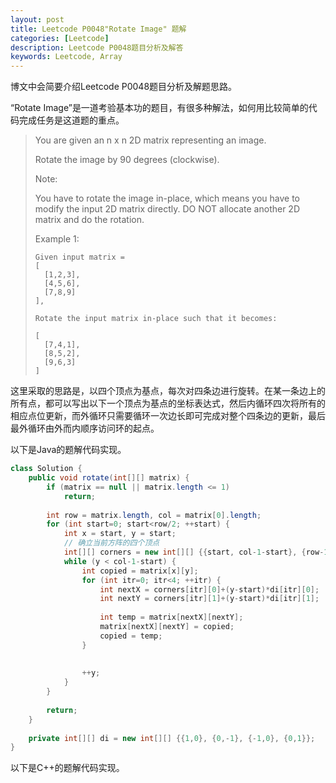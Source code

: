 ```yaml
---
layout: post
title: Leetcode P0048"Rotate Image" 题解
categories: [Leetcode]
description: Leetcode P0048题目分析及解答
keywords: Leetcode, Array
---
```


博文中会简要介绍Leetcode P0048题目分析及解题思路。

“Rotate Image”是一道考验基本功的题目，有很多种解法，如何用比较简单的代码完成任务是这道题的重点。

> You are given an n x n 2D matrix representing an image.
> 
> Rotate the image by 90 degrees (clockwise).
> 
> Note:
> 
> You have to rotate the image in-place, which means you have to modify the input 2D matrix directly. DO NOT allocate another 2D matrix and do the rotation.
> 
> Example 1:
> ```
> Given input matrix = 
> [
>   [1,2,3],
>   [4,5,6],
>   [7,8,9]
> ],
> 
> Rotate the input matrix in-place such that it becomes:
> 
> [
>   [7,4,1],
>   [8,5,2],
>   [9,6,3]
> ]
> ```

这里采取的思路是，以四个顶点为基点，每次对四条边进行旋转。在某一条边上的所有点，都可以写出以下一个顶点为基点的坐标表达式，然后内循环四次将所有的相应点位更新，而外循环只需要循环一次边长即可完成对整个四条边的更新，最后最外循环由外而内顺序访问环的起点。

以下是Java的题解代码实现。
```java
class Solution {
    public void rotate(int[][] matrix) {
        if (matrix == null || matrix.length <= 1)
            return;
        
        int row = matrix.length, col = matrix[0].length;
        for (int start=0; start<row/2; ++start) {
            int x = start, y = start;
            // 确立当前方阵的四个顶点
            int[][] corners = new int[][] {{start, col-1-start}, {row-1-start, col-1-start}, {row-1-start, start}, {start, start}};
            while (y < col-1-start) {
                int copied = matrix[x][y];
                for (int itr=0; itr<4; ++itr) {
                    int nextX = corners[itr][0]+(y-start)*di[itr][0];
                    int nextY = corners[itr][1]+(y-start)*di[itr][1];
                    
                    int temp = matrix[nextX][nextY];
                    matrix[nextX][nextY] = copied;
                    copied = temp;
                }
                
                
                ++y;
            }
        }
        
        return;
    }
    
    private int[][] di = new int[][] {{1,0}, {0,-1}, {-1,0}, {0,1}};
}
```

以下是C++的题解代码实现。
```cpp

```